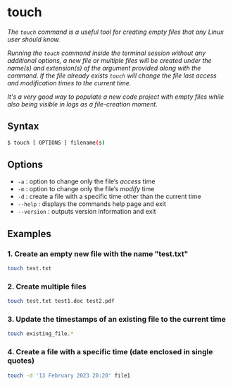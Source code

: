 # touch

*The `touch` command is a useful tool for creating empty files that any Linux user should know.* <br/> 

*Running the `touch` command inside the terminal session without any additional options, a new file or multiple files will be created under the name(s) and extension(s) of the argument provided along with the command. If the file already exists `touch` will change the file last access and modification times to the current time.*

*It's a very good way to populate a new code project with empty files while also being visible in logs as a file-creation moment.*

## Syntax
```bash
$ touch [ OPTIONS ] filename(s)
```

## Options

- `-a` : option to change only the file’s *access* time<br/>
- `-m` : option to change only the file’s *modify* time<br/>
- `-d` : create a file with a specific time other than the current time<br/>
- `--help` : displays the commands help page and exit<br/>
- `--version` :  outputs version information and exit<br/>

## Examples

### 1. Create an empty new file with the name "test.txt"

```bash
touch test.txt
```

### 2. Create multiple files

```bash
touch test.txt test1.doc test2.pdf
```
### 3. Update the timestamps of an existing file to the current time

```bash
touch existing_file.*
```

### 4. Create a file with a specific time (date enclosed in single quotes)

```bash
touch -d '13 February 2023 20:20' file1
```


###